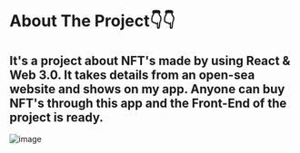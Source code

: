   <h1>About The Project👇👇</h1>
  <h2><div>It's a project about NFT's made by using React & Web 3.0. It takes details from an open-sea website and shows on my app. Anyone can buy NFT's through this app and the Front-End of the project is ready.</div></h2>


![image](https://user-images.githubusercontent.com/77961601/146965971-3e41f9e7-1c93-432a-8b25-e219bc549d98.png)
